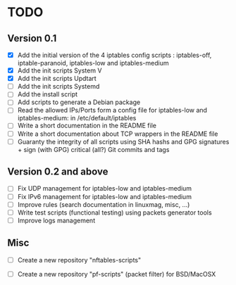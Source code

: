 # TODO

## Version 0.1

- [x] Add the initial version of the 4 iptables config scripts : iptables-off, iptable-paranoid, iptables-low and iptables-medium
- [x] Add the init scripts System V
- [x] Add the init scripts Updtart
- [ ] Add the init scripts Systemd
- [ ] Add the install script
- [ ] Add scripts to generate a Debian package
- [ ] Read the allowed IPs/Ports form a config file for iptables-low and iptables-medium: in /etc/default/iptables
- [ ] Write a short documentation in the README file
- [ ] Write a short documentation about TCP wrappers in the README file
- [ ] Guaranty the integrity of all scripts using SHA hashs and GPG signatures + sign (with GPG) critical (all?) Git commits and tags

## Version 0.2 and above

- [ ] Fix UDP management for iptables-low and iptables-medium
- [ ] Fix IPv6 management for iptables-low and iptables-medium
- [ ] Improve rules (search documentation in linuxmag, misc, ...)
- [ ] Write test scripts (functional testing) using packets generator tools
- [ ] Improve logs management

## Misc

- [ ] Create a new repository "nftables-scripts"
- [ ] Create a new repository "pf-scripts" (packet filter) for BSD/MacOSX

